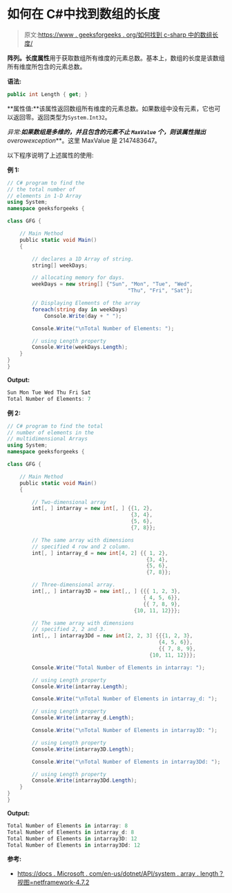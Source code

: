 # 如何在 C#中找到数组的长度

> 原文:[https://www . geeksforgeeks . org/如何找到 c-sharp 中的数组长度/](https://www.geeksforgeeks.org/how-to-find-the-length-of-an-array-in-c-sharp/)

**阵列。长度属性**用于获取数组所有维度的元素总数。基本上，数组的长度是该数组所有维度所包含的元素总数。

**语法:**

```cs
public int Length { get; }
```

**属性值:**该属性返回数组所有维度的元素总数。如果数组中没有元素，它也可以返回零。返回类型为`System.Int32`。

**异常:**如果数组是多维的，并且包含的元素不止 **`MaxValue`** 个，则该属性抛出***overowexception***。这里 MaxValue 是 2147483647。

以下程序说明了上述属性的使用:

**例 1:**

```cs
// C# program to find the
// the total number of
// elements in 1-D Array
using System;
namespace geeksforgeeks {

class GFG {

    // Main Method
    public static void Main()
    {

        // declares a 1D Array of string.
        string[] weekDays;

        // allocating memory for days.
        weekDays = new string[] {"Sun", "Mon", "Tue", "Wed",
                                       "Thu", "Fri", "Sat"};

        // Displaying Elements of the array
        foreach(string day in weekDays)
            Console.Write(day + " ");

        Console.Write("\nTotal Number of Elements: ");

        // using Length property
        Console.Write(weekDays.Length);
    }
}
}
```

**Output:**

```cs
Sun Mon Tue Wed Thu Fri Sat 
Total Number of Elements: 7

```

**例 2:**

```cs
// C# program to find the total
// number of elements in the
// multidimensional Arrays
using System;
namespace geeksforgeeks {

class GFG {

    // Main Method
    public static void Main()
    {

        // Two-dimensional array
        int[, ] intarray = new int[, ] {{1, 2},
                                        {3, 4},
                                        {5, 6},
                                        {7, 8}};

        // The same array with dimensions
        // specified 4 row and 2 column.
        int[, ] intarray_d = new int[4, 2] {{ 1, 2}, 
                                             {3, 4}, 
                                             {5, 6},
                                             {7, 8}};

        // Three-dimensional array.
        int[,, ] intarray3D = new int[,, ] {{{ 1, 2, 3},
                                            { 4, 5, 6}},
                                            {{ 7, 8, 9},
                                         {10, 11, 12}}};

        // The same array with dimensions
        // specified 2, 2 and 3.
        int[,, ] intarray3Dd = new int[2, 2, 3] {{{1, 2, 3},
                                                 {4, 5, 6}},
                                                 {{ 7, 8, 9},
                                              {10, 11, 12}}};

        Console.Write("Total Number of Elements in intarray: ");

        // using Length property
        Console.Write(intarray.Length);

        Console.Write("\nTotal Number of Elements in intarray_d: ");

        // using Length property
        Console.Write(intarray_d.Length);

        Console.Write("\nTotal Number of Elements in intarray3D: ");

        // using Length property
        Console.Write(intarray3D.Length);

        Console.Write("\nTotal Number of Elements in intarray3Dd: ");

        // using Length property
        Console.Write(intarray3Dd.Length);
    }
}
}
```

**Output:**

```cs
Total Number of Elements in intarray: 8
Total Number of Elements in intarray_d: 8
Total Number of Elements in intarray3D: 12
Total Number of Elements in intarray3Dd: 12

```

**参考:**

*   [https://docs . Microsoft . com/en-us/dotnet/API/system . array . length？视图=netframework-4.7.2](https://docs.microsoft.com/en-us/dotnet/api/system.array.length?view=netframework-4.7.2)